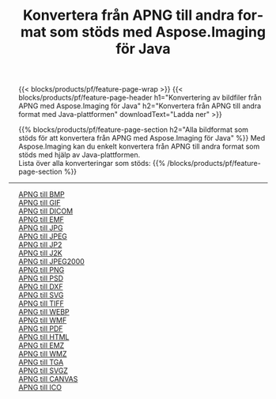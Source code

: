 ﻿---
title: Konvertera från APNG till andra format som stöds med Aspose.Imaging för Java 
weight: 3920
url: /sv/java/conversion/from/apng 
lang: sv
langdirlevel: 2
locales: zh-hans,ja,it,ru,de,es,fr,nl,id,lt,pl,pt,vi,tr,ko,zh-hant,ar,hi,th,sv,cs,uk,he
description: Med Aspose.Imaging kan du enkelt konvertera från APNG till andra format med Java-plattformen
---

{{< blocks/products/pf/feature-page-wrap >}}
{{< blocks/products/pf/feature-page-header h1="Konvertering av bildfiler från APNG med Aspose.Imaging för Java" h2="Konvertera från APNG till andra format med Java-plattformen" downloadText="Ladda ner" >}}


{{% blocks/products/pf/feature-page-section  h2="Alla bildformat som stöds för att konvertera från APNG med Aspose.Imaging för Java" %}}
Med Aspose.Imaging kan du enkelt konvertera från APNG till andra format som stöds med hjälp av Java-plattformen.
<br/>
Lista över alla konverteringar som stöds:
{{% /blocks/products/pf/feature-page-section %}}
<div class="container-fluid productfamilypage bg-gray">
    <div class="convertypes bg-gray agp-content section">
        <div class="container">
		<hr style="margin-left:-20px;"/>
		<div class="row other-converters">
		    <div class='col-md-2 other-converter remove-lp remove-rp'><a href="/imaging/sv/java/conversion/apng-to-bmp" >APNG till BMP</a></div><div class='col-md-2 other-converter remove-lp remove-rp'><a href="/imaging/sv/java/conversion/apng-to-gif" >APNG till GIF</a></div><div class='col-md-2 other-converter remove-lp remove-rp'><a href="/imaging/sv/java/conversion/apng-to-dicom" >APNG till DICOM</a></div><div class='col-md-2 other-converter remove-lp remove-rp'><a href="/imaging/sv/java/conversion/apng-to-emf" >APNG till EMF</a></div><div class='col-md-2 other-converter remove-lp remove-rp'><a href="/imaging/sv/java/conversion/apng-to-jpg" >APNG till JPG</a></div><div class='col-md-2 other-converter remove-lp remove-rp'><a href="/imaging/sv/java/conversion/apng-to-jpeg" >APNG till JPEG</a></div><div class='col-md-2 other-converter remove-lp remove-rp'><a href="/imaging/sv/java/conversion/apng-to-jp2" >APNG till JP2</a></div><div class='col-md-2 other-converter remove-lp remove-rp'><a href="/imaging/sv/java/conversion/apng-to-j2k" >APNG till J2K</a></div><div class='col-md-2 other-converter remove-lp remove-rp'><a href="/imaging/sv/java/conversion/apng-to-jpeg2000" >APNG till JPEG2000</a></div><div class='col-md-2 other-converter remove-lp remove-rp'><a href="/imaging/sv/java/conversion/apng-to-png" >APNG till PNG</a></div><div class='col-md-2 other-converter remove-lp remove-rp'><a href="/imaging/sv/java/conversion/apng-to-psd" >APNG till PSD</a></div><div class='col-md-2 other-converter remove-lp remove-rp'><a href="/imaging/sv/java/conversion/apng-to-dxf" >APNG till DXF</a></div><div class='col-md-2 other-converter remove-lp remove-rp'><a href="/imaging/sv/java/conversion/apng-to-svg" >APNG till SVG</a></div><div class='col-md-2 other-converter remove-lp remove-rp'><a href="/imaging/sv/java/conversion/apng-to-tiff" >APNG till TIFF</a></div><div class='col-md-2 other-converter remove-lp remove-rp'><a href="/imaging/sv/java/conversion/apng-to-webp" >APNG till WEBP</a></div><div class='col-md-2 other-converter remove-lp remove-rp'><a href="/imaging/sv/java/conversion/apng-to-wmf" >APNG till WMF</a></div><div class='col-md-2 other-converter remove-lp remove-rp'><a href="/imaging/sv/java/conversion/apng-to-pdf" >APNG till PDF</a></div><div class='col-md-2 other-converter remove-lp remove-rp'><a href="/imaging/sv/java/conversion/apng-to-html" >APNG till HTML</a></div><div class='col-md-2 other-converter remove-lp remove-rp'><a href="/imaging/sv/java/conversion/apng-to-emz" >APNG till EMZ</a></div><div class='col-md-2 other-converter remove-lp remove-rp'><a href="/imaging/sv/java/conversion/apng-to-wmz" >APNG till WMZ</a></div><div class='col-md-2 other-converter remove-lp remove-rp'><a href="/imaging/sv/java/conversion/apng-to-tga" >APNG till TGA</a></div><div class='col-md-2 other-converter remove-lp remove-rp'><a href="/imaging/sv/java/conversion/apng-to-svgz" >APNG till SVGZ</a></div><div class='col-md-2 other-converter remove-lp remove-rp'><a href="/imaging/sv/java/conversion/apng-to-canvas" >APNG till CANVAS</a></div><div class='col-md-2 other-converter remove-lp remove-rp'><a href="/imaging/sv/java/conversion/apng-to-ico" >APNG till ICO</a></div>
                </div>
        </div>
    </div>
</div>
<br/>

